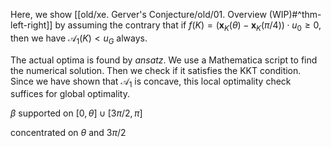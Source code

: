 Here, we show [[old/xe. Gerver's Conjecture/old/01. Overview (WIP)#^thm-left-right]] by assuming the contrary that if $f(K) = \left( \mathbf{x}_K(\theta) -\mathbf{x}_K(\pi/4) \right) \cdot u_0 \geq 0$, then we have $\mathcal{A}_1(K) < u_G$ always.

The actual optima is found by _ansatz_. We use a Mathematica script to find the numerical solution. Then we check if it satisfies the KKT condition. Since we have shown that $\mathcal{A}_1$ is concave, this local optimality check suffices for global optimality.

$\beta$ supported on $[0, \theta] \cup [3\pi/2, \pi]$

concentrated on $\theta$ and $3\pi/2$

